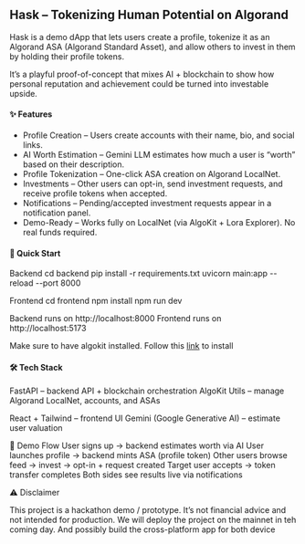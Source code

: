 ## Hask – Tokenizing Human Potential on Algorand

Hask is a demo dApp that lets users create a profile, tokenize it as an Algorand ASA (Algorand Standard Asset), and allow others to invest in them by holding their profile tokens.

It’s a playful proof-of-concept that mixes AI + blockchain to show how personal reputation and achievement could be turned into investable upside.

#### ✨ Features

- Profile Creation – Users create accounts with their name, bio, and social links.
- AI Worth Estimation – Gemini LLM estimates how much a user is “worth” based on their description.
- Profile Tokenization – One-click ASA creation on Algorand LocalNet.
- Investments – Other users can opt-in, send investment requests, and receive profile tokens when accepted.
- Notifications – Pending/accepted investment requests appear in a notification panel.
- Demo-Ready – Works fully on LocalNet (via AlgoKit + Lora Explorer). No real funds required.

#### 🚀 Quick Start
Backend
cd backend
pip install -r requirements.txt
uvicorn main:app --reload --port 8000

Frontend
cd frontend
npm install
npm run dev


Backend runs on http://localhost:8000
Frontend runs on http://localhost:5173

Make sure to have algokit installed. Follow this [link](https://dev.algorand.co/getting-started/algokit-quick-start/) to install

#### 🛠️ Tech Stack

FastAPI – backend API + blockchain orchestration
AlgoKit Utils – manage Algorand LocalNet, accounts, and ASAs

React + Tailwind – frontend UI
Gemini (Google Generative AI) – estimate user valuation

🎥 Demo Flow
User signs up → backend estimates worth via AI
User launches profile → backend mints ASA (profile token)
Other users browse feed → invest → opt-in + request created
Target user accepts → token transfer completes
Both sides see results live via notifications

⚠️ Disclaimer

This project is a hackathon demo / prototype.
It’s not financial advice and not intended for production. We will deploy the project on the mainnet in teh coming day. And possibly build the cross-platform app for both device